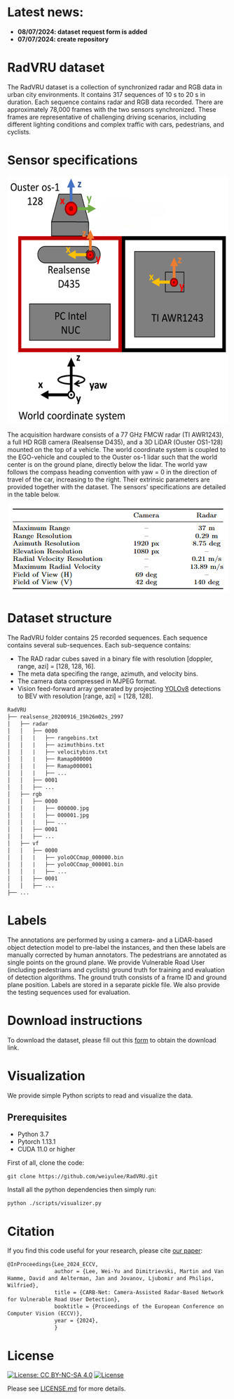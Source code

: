 # Latest news:
- **08/07/2024: dataset request form is added**
- **07/07/2024: create repository**

# RadVRU dataset
The RadVRU dataset is a collection of synchronized radar and RGB data in urban city environments. It contains 317 sequences of 10 s to 20 s in duration. Each sequence contains radar and RGB data recorded. There are approximately 78,000 frames with the two sensors synchronized. These frames are representative of challenging driving scenarios, including different lighting conditions and complex traffic with cars, pedestrians, and cyclists.

# Sensor  specifications
<p align="center">
  <img src="images/sensor_array.png" width="551" height="563" >
</p>
The acquisition hardware consists of a 77 GHz FMCW radar (TI AWR1243), a full HD RGB camera (Realsense D435), and a 3D LiDAR (Ouster OS1-128) mounted on the top of a vehicle. The world coordinate system is coupled to the EGO-vehicle and coupled to the Ouster os-1 lidar such that the world center is on the ground plane, directly below the lidar. The world yaw follows the compass heading convention with yaw = 0 in the direction of travel of the car, increasing to the right. Their extrinsic parameters are provided together with the dataset. The sensors’ specifications are detailed in the table below.
<p align="center">
  <img src="images/sensor_spec.png" width="501" height="200" >
</p>

# Dataset structure
The RadVRU folder contains 25 recorded sequences. Each sequence contains several sub-sequences. Each sub-sequence contains:
* The RAD radar cubes saved in a binary file with resolution [doppler, range, azi] = [128, 128, 16]. 
* The meta data specifing the range, azimuth, and velocity bins.
* The camera data compressed in MJPEG format.
* Vision feed-forward array generated by projecting [YOLOv8](https://github.com/ultralytics/ultralytics) detections to BEV with resolution [range, azi] = [128, 128].

```
RadVRU
├── realsense_20200916_19h26m02s_2997
│   ├── radar
│   │   ├── 0000
│   │   |   ├── rangebins.txt
│   │   |   ├── azimuthbins.txt
│   │   |   ├── velocitybins.txt
│   │   |   ├── Ramap000000
│   │   |   ├── Ramap000001
│   │   |   ├── ...
│   │   ├── 0001
│   │   ├── ...
│   ├── rgb
│   │   ├── 0000
│   │   |   ├── 000000.jpg
│   │   |   ├── 000001.jpg
│   │   |   ├── ...
│   │   ├── 0001
│   │   ├── ...
│   ├── vf
│   │   ├── 0000
│   │   |   ├── yoloOCCmap_000000.bin
│   │   |   ├── yoloOCCmap_000001.bin
│   │   |   ├── ...
│   │   ├── 0001
│   │   ├── ...
├── ...
```

# Labels
The annotations are performed by using a camera- and a LiDAR-based object detection model to pre-label the instances, and then these labels are manually corrected by human annotators. The pedestrians are annotated as single points on the ground plane. We provide Vulnerable Road User (including pedestrians and cyclists) ground truth for training and evaluation of detection algorithms. The ground truth consists of a frame ID and ground plane position. Labels are stored in a separate pickle file. We also provide the testing sequences used for evaluation.

# Download instructions
To download the dataset, please fill out this [form](https://docs.google.com/forms/d/e/1FAIpQLSczBqxPVJ3k1r_FX4JA7GRQ3kyTQxjEt1B3E-j-0yHFmm1NmA/viewform?usp=sf_link) to obtain the download link.

# Visualization
We provide simple Python scripts to read and visualize the data.

## Prerequisites
* Python 3.7
* Pytorch 1.13.1
* CUDA 11.0 or higher

First of all, clone the code:
```
git clone https://github.com/weiyulee/RadVRU.git
```

Install all the python dependencies then simply run:
```
python ./scripts/visualizer.py
```

# Citation
If you find this code useful for your research, please cite [our paper](https://...):
```
@InProceedings{Lee_2024_ECCV,
               author = {Lee, Wei-Yu and Dimitrievski, Martin and Van Hamme, David and Aelterman, Jan and Jovanov, Ljubomir and Philips, Wilfried},
               title = {CARB-Net: Camera-Assisted Radar-Based Network for Vulnerable Road User Detection},
               booktitle = {Proceedings of the European Conference on Computer Vision (ECCV)},
               year = {2024},
               }
```

# License
[![License: CC BY-NC-SA 4.0](https://img.shields.io/badge/License-CC%20BY--NC--SA%204.0-lightgrey.svg)](https://creativecommons.org/licenses/by-nc-sa/4.0/) [![License](https://img.shields.io/badge/License-BSD%202--Clause-orange.svg)](https://opensource.org/licenses/BSD-2-Clause)

Please see [LICENSE.md](LICENSE.md) for more details.
